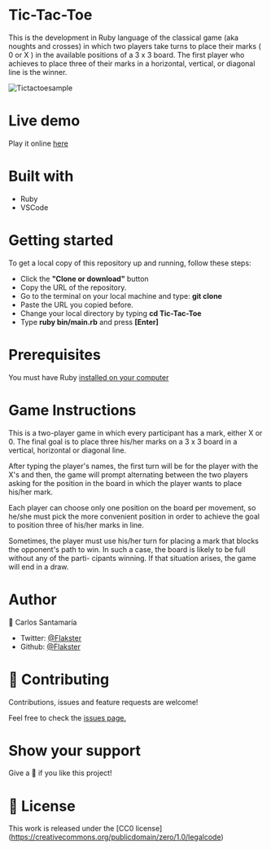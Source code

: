 # Tic-Tac-Toe
  This is the development in Ruby language of the classical game (aka noughts and crosses) 
  in which two players take turns to place their marks ( 0 or X ) in the available positions 
  of a 3 x 3 board. The first player who achieves to place three of their marks in a horizontal,
  vertical, or diagonal line is the winner. 

![Tictactoesample](https://user-images.githubusercontent.com/53324035/75595131-2d7d5880-5a59-11ea-98fe-0e5aee0920c3.gif)

# Live demo

Play it online [here](https://repl.it/@Flakster/Tic-Tac-Toe)

# Built with

- Ruby
- VSCode

# Getting started

To get a local copy of this repository up and running, follow these steps: 

- Click the **"Clone or download"** button
- Copy the URL of the repository. 
- Go to the terminal on your local machine and type: **git clone** 
- Paste the URL you copied before. 
- Change your local directory by typing **cd Tic-Tac-Toe**
- Type **ruby bin/main.rb** and press **[Enter]**
  
# Prerequisites
  
 You must have Ruby [installed on your computer](https://www.ruby-lang.org/en/documentation/installation/)
  
# Game Instructions

This is a two-player game in which every participant has a mark, either X or 0.
The final goal is to place three his/her marks on a 3 x 3 board in a vertical, 
horizontal or diagonal line.

After typing the player's names, the first turn will be for the player with the X's 
and then, the game will prompt alternating between the two players asking for the 
position in the board in which the player wants to place his/her mark.

Each player can choose only one position on the board per movement, so he/she must 
pick the more convenient position in order to achieve the goal to position three of 
his/her marks in line. 

Sometimes, the player must use his/her turn for placing a mark that blocks the opponent's 
path to win. In such a case, the board is likely to be full without any of the parti-
cipants winning. If that situation arises, the game will end in a draw.
 
 # Author
 
 👤 Carlos Santamaría

* Twitter: [@Flakster ](https://twitter.com/Flakster )
* Github: [@Flakster](https://github.com/Flakster)

# 🤝 Contributing

Contributions, issues and feature requests are welcome!

Feel free to check the [issues page.](https://github.com/Flakster/Tic-Tac-Toe/issues)

# Show your support

Give a 🌟 if you like this project!

# 📝 License

This work is released under the [CC0 license] (https://creativecommons.org/publicdomain/zero/1.0/legalcode)
